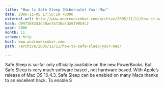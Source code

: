 ```yaml
---
title: "How to Safe Sleep (Hibernate) Your Mac"
date: 2006-11-05 17:56:10 +0000
external-url: http://www.andrewescobar.com/archive/2005/11/11/how-to-safe-sleep-your-mac/
hash: d9473083d1d40ae7b736a4da9f90b4c2
year: 2006
month: 11
scheme: http
host: www.andrewescobar.com
path: /archive/2005/11/11/how-to-safe-sleep-your-mac/

---
```


Safe Sleep is so-far only officially available on the new PowerBooks. But Safe Sleep is very much software based , not hardware based. With Apple’s release of Mac OS 10.4.3, Safe Sleep can be enabled on many Macs thanks to an excellent hack. To enable S
